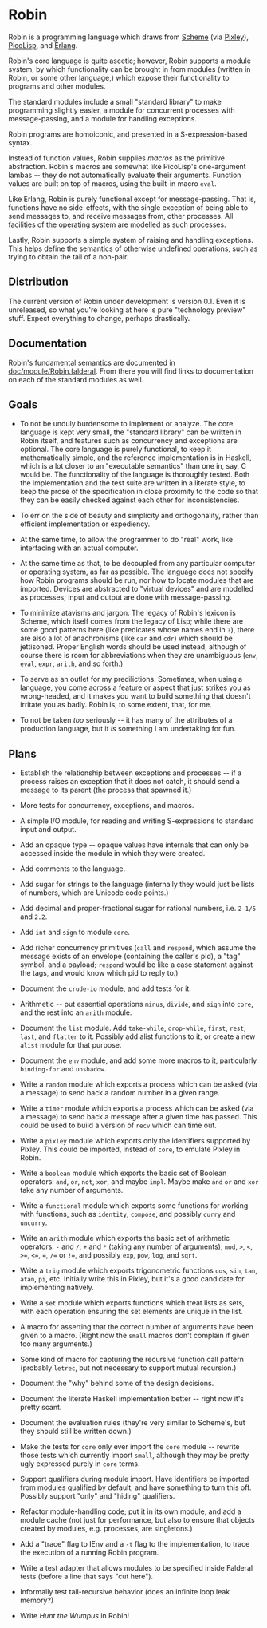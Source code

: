 Robin
=====

Robin is a programming language which draws from [Scheme][] (via [Pixley][]),
[PicoLisp][], and [Erlang][].

Robin's core language is quite ascetic; however, Robin supports a module
system, by which functionality can be brought in from modules (written in
Robin, or some other language,) which expose their functionality to programs
and other modules.

The standard modules include a small "standard library" to make programming
slightly easier, a module for concurrent processes with message-passing, and
a module for handling exceptions.

Robin programs are homoiconic, and presented in a S-expression-based syntax.

Instead of function values, Robin supplies _macros_ as the primitive
abstraction.  Robin's macros are somewhat like PicoLisp's one-argument
lambas -- they do not automatically evaluate their arguments.  Function
values are built on top of macros, using the built-in macro `eval`.

Like Erlang, Robin is purely functional except for message-passing.
That is, functions have no side-effects, with the single exception of
being able to send messages to, and receive messages from, other processes.
All facilities of the operating system are modelled as such processes.

Lastly, Robin supports a simple system of raising and handling exceptions.
This helps define the semantics of otherwise undefined operations, such as
trying to obtain the tail of a non-pair.

[Erlang]:   http://erlang.org/
[PicoLisp]: http://picolisp.com/
[Pixley]:   http://catseye.tc/projects/pixley/
[Scheme]:   http://schemers.org/

Distribution
------------

The current version of Robin under development is version 0.1.  Even it
is unreleased, so what you're looking at here is pure "technology
preview" stuff.  Expect everything to change, perhaps drastically.

Documentation
-------------

Robin's fundamental semantics are documented in
[doc/module/Robin.falderal](doc/module/Robin.falderal).  From there you
will find links to documentation on each of the standard modules as well.

Goals
-----

* To not be unduly burdensome to implement or analyze.  The core language
  is kept very small, the "standard library" can be written in Robin itself,
  and features such as concurrency and exceptions are optional.  The core
  language is purely functional, to keep it mathematically simple, and the
  reference implementation is in Haskell, which is a lot closer to an
  "executable semantics" than one in, say, C would be.  The functionality
  of the language is thoroughly tested.  Both the implementation and the
  test suite are written in a literate style, to keep the prose of the
  specification in close proximity to the code so that they can be easily
  checked against each other for inconsistencies.

* To err on the side of beauty and simplicity and orthogonality, rather
  than efficient implementation or expediency.

* At the same time, to allow the programmer to do "real" work, like
  interfacing with an actual computer.

* At the same time as that, to be decoupled from any particular computer
  or operating system, as far as possible.  The language does not specify
  how Robin programs should be run, nor how to locate modules that are
  imported.  Devices are abstracted to "virtual devices" and are modelled
  as processes; input and output are done with message-passing.

* To minimize atavisms and jargon.  The legacy of Robin's lexicon is
  Scheme, which itself comes from the legacy of Lisp; while there are some
  good patterns here (like predicates whose names end in `?`), there are
  also a lot of anachronisms (like `car` and `cdr`) which should be
  jettisoned.  Proper English words should be used instead, although of
  course there is room for abbreviations when they are unambiguous
  (`env`, `eval`, `expr`, `arith`, and so forth.)

* To serve as an outlet for my predilictions.  Sometimes, when using a
  language, you come across a feature or aspect that just strikes you
  as wrong-headed, and it makes you want to build something that doesn't
  irritate you as badly.  Robin is, to some extent, that, for me.

* To not be taken *too* seriously -- it has many of the attributes of a
  production language, but it *is* something I am undertaking for fun.

Plans
-----

* Establish the relationship between exceptions and processes -- if a
  process raises an exception that it does not catch, it should send
  a message to its parent (the process that spawned it.)

* More tests for concurrency, exceptions, and macros.

* A simple I/O module, for reading and writing S-expressions to standard
  input and output.

* Add an opaque type -- opaque values have internals that can only be
  accessed inside the module in which they were created.

* Add comments to the language.

* Add sugar for strings to the language (internally they would just be
  lists of numbers, which are Unicode code points.)

* Add decimal and proper-fractional sugar for rational numbers, i.e.
  `2-1/5` and `2.2`.

* Add `int` and `sign` to module `core`.

* Add richer concurrency primitives (`call` and `respond`, which assume
  the message exists of an envelope (containing the caller's pid), a
  "tag" symbol, and a payload; `respond` would be like a case statement
  against the tags, and would know which pid to reply to.)

* Document the `crude-io` module, and add tests for it.

* Arithmetic -- put essential operations `minus`, `divide`, and `sign`
  into `core`, and the rest into an `arith` module.

* Document the `list` module.  Add `take-while`, `drop-while`, `first`,
  `rest`, `last`, and `flatten` to it.  Possibly add alist functions to
  it, or create a new `alist` module for that purpose.

* Document the `env` module, and add some more macros to it,
  particularly `binding-for` and `unshadow`.

* Write a `random` module which exports a process which can be asked
  (via a message) to send back a random number in a given range.

* Write a `timer` module which exports a process which can be asked
  (via a message) to send back a message after a given time has passed.
  This could be used to build a version of `recv` which can time out.

* Write a `pixley` module which exports only the identifiers supported
  by Pixley.  This could be imported, instead of `core`, to emulate
  Pixley in Robin.

* Write a `boolean` module which exports the basic set of Boolean
  operators: `and`, `or`, `not`, `xor`, and maybe `impl`.  Maybe make
  `and` `or` and `xor` take any number of arguments.

* Write a `functional` module which exports some functions for working
  with functions, such as `identity`, `compose`, and possibly `curry`
  and `uncurry`.

* Write an `arith` module which exports the basic set of arithmetic
  operators: `-` and `/`, `+` and `*` (taking any number of arguments),
  `mod`, `>`, `<`, `>=`, `<=`, `=`, `/=` or `!=`, and possibly `exp`,
  `pow`, `log`, and `sqrt`.

* Write a `trig` module which exports trigonometric functions `cos`,
  `sin`, `tan`, `atan`, `pi`, etc.  Initially write this in Pixley,
  but it's a good candidate for implementing natively.

* Write a `set` module which exports functions which treat lists as
  sets, with each operation ensuring the set elements are unique in
  the list.

* A macro for asserting that the correct number of arguments have been
  given to a macro.  (Right now the `small` macros don't complain if
  given too many arguments.)

* Some kind of macro for capturing the recursive function call pattern
  (probably `letrec`, but not necessary to support mutual recursion.)

* Document the "why" behind some of the design decisions.

* Document the literate Haskell implementation better -- right now it's
  pretty scant.

* Document the evaluation rules (they're very similar to Scheme's, but
  they should still be written down.)

* Make the tests for `core` only ever import the `core` module -- rewrite
  those tests which currently import `small`, although they may be pretty
  ugly expressed purely in `core` terms.

* Support qualifiers during module import.  Have identifiers be imported
  from modules qualified by default, and have something to turn this off.
  Possibly support "only" and "hiding" qualifiers.

* Refactor module-handling code; put it in its own module, and add a
  module cache (not just for performance, but also to ensure that objects
  created by modules, e.g. processes, are singletons.)

* Add a "trace" flag to IEnv and a `-t` flag to the implementation, to
  trace the execution of a running Robin program.

* Write a test adapter that allows modules to be specified inside
  Falderal tests (before a line that says "cut here").

* Informally test tail-recursive behavior (does an infinite loop
  leak memory?)

* Write _Hunt the Wumpus_ in Robin!
